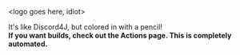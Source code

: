 
<logo goes here, idiot>

It's like Discord4J, but colored in with a pencil! <br/>
<b>If you want builds, check out the Actions page. This is completely automated.</b>
